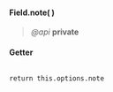 #### Field.note(  )
> *@api* **private**  

<div class="code-header"> <h4>Getter</h4></div><pre class=" language-javascript"><code class="language-javascript">
return this.options.note
</code></pre>

<div class="code-header addGitHubLink" data-file="fields/types/Type.js#L208"> &nbsp;</div><pre class=" language-javascript hideCode api"></pre> 

